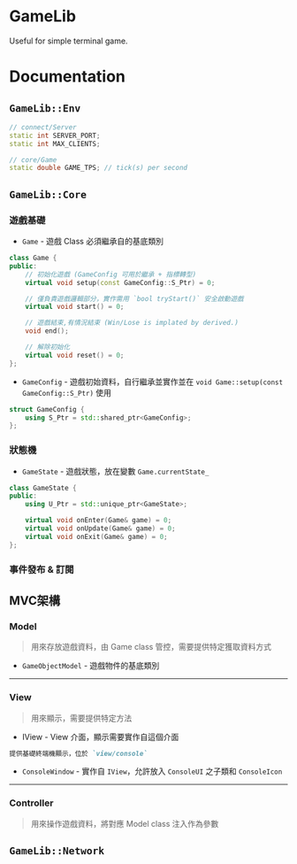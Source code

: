 # GameLib
Useful for simple terminal game.


# Documentation

## `GameLib::Env`
```cpp
// connect/Server
static int SERVER_PORT;
static int MAX_CLIENTS;

// core/Game
static double GAME_TPS; // tick(s) per second

```


## `GameLib::Core`

### 遊戲基礎

- `Game` - 遊戲 Class 必須繼承自的基底類別
```cpp
class Game {
public:
	// 初始化遊戲 (GameConfig 可用於繼承 + 指標轉型)
	virtual void setup(const GameConfig::S_Ptr) = 0;

	// 僅負責遊戲邏輯部分，實作需用 `bool tryStart()` 安全啟動遊戲
	virtual void start() = 0;

	// 遊戲結束,有情況結束 (Win/Lose is implated by derived.)
	void end();

	// 解除初始化
	virtual void reset() = 0;
};
```

- `GameConfig` - 遊戲初始資料，自行繼承並實作並在 `void Game::setup(const GameConfig::S_Ptr)` 使用
```cpp
struct GameConfig {
	using S_Ptr = std::shared_ptr<GameConfig>;
};
```

### 狀態機

- `GameState` - 遊戲狀態，放在變數 `Game.currentState_`
```cpp
class GameState {
public:
	using U_Ptr = std::unique_ptr<GameState>;

	virtual void onEnter(Game& game) = 0;
	virtual void onUpdate(Game& game) = 0;
	virtual void onExit(Game& game) = 0;
};
```

### 事件發布 & 訂閱

## MVC架構

### Model
> 用來存放遊戲資料，由 Game class 管控，需要提供特定獲取資料方式

- `GameObjectModel` - 遊戲物件的基底類別

---

### View
> 用來顯示，需要提供特定方法
- IView - View 介面，顯示需要實作自這個介面

```md
提供基礎終端機顯示，位於 `view/console`
```
- `ConsoleWindow` - 實作自 `IView`，允許放入 `ConsoleUI` 之子類和 `ConsoleIcon`

---

### Controller
> 用來操作遊戲資料，將對應 Model class 注入作為參數


## `GameLib::Network`


```cpp

```
```cpp

```